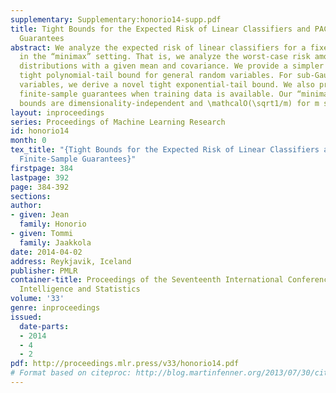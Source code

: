 ```yaml
---
supplementary: Supplementary:honorio14-supp.pdf
title: Tight Bounds for the Expected Risk of Linear Classifiers and PAC-Bayes Finite-Sample
  Guarantees
abstract: We analyze the expected risk of linear classifiers for a fixed weight vector
  in the “minimax” setting. That is, we analyze the worst-case risk among all data
  distributions with a given mean and covariance. We provide a simpler proof of the
  tight polynomial-tail bound for general random variables. For sub-Gaussian random
  variables, we derive a novel tight exponential-tail bound. We also provide new PAC-Bayes
  finite-sample guarantees when training data is available. Our “minimax” generalization
  bounds are dimensionality-independent and \mathcalO(\sqrt1/m) for m samples.
layout: inproceedings
series: Proceedings of Machine Learning Research
id: honorio14
month: 0
tex_title: "{Tight Bounds for the Expected Risk of Linear Classifiers and PAC-Bayes
  Finite-Sample Guarantees}"
firstpage: 384
lastpage: 392
page: 384-392
sections: 
author:
- given: Jean
  family: Honorio
- given: Tommi
  family: Jaakkola
date: 2014-04-02
address: Reykjavik, Iceland
publisher: PMLR
container-title: Proceedings of the Seventeenth International Conference on Artificial
  Intelligence and Statistics
volume: '33'
genre: inproceedings
issued:
  date-parts:
  - 2014
  - 4
  - 2
pdf: http://proceedings.mlr.press/v33/honorio14.pdf
# Format based on citeproc: http://blog.martinfenner.org/2013/07/30/citeproc-yaml-for-bibliographies/
---
```

